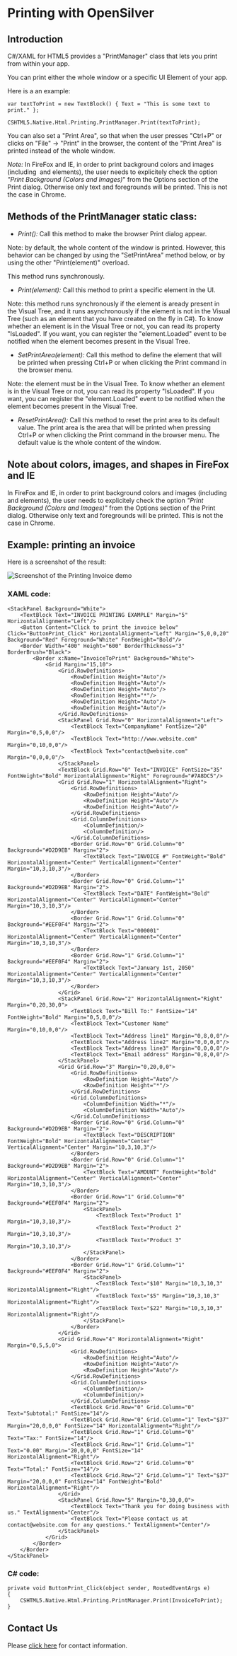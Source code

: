 # Printing with OpenSilver

## Introduction
C#/XAML for HTML5 provides a "PrintManager" class that lets you print from within your app.

You can print either the whole window or a specific UI Element of your app.

Here is a an example:
```
var textToPrint = new TextBlock() { Text = "This is some text to print." };

CSHTML5.Native.Html.Printing.PrintManager.Print(textToPrint);
```

You can also set a "Print Area", so that when the user presses "Ctrl+P" or clicks on "File" -> "Print" in the browser, the content of the "Print Area" is printed instead of the whole window.

*Note:* In FireFox and IE, in order to print background colors and images (including <Image/> and <Path/> elements), the user needs to explicitely check the option *"Print Background (Colors and Images)*" from the Options section of the Print dialog. Otherwise only text and foregrounds will be printed. This is not the case in Chrome.



## Methods of the PrintManager static class:

* *Print():* Call this method to make the browser Print dialog appear.

Note: by default, the whole content of the window is printed. However, this behavior can be changed by using the "SetPrintArea" method below, or by using the other "Print(element)" overload.

This method runs synchronously.

* *Print(element):* Call this method to print a specific element in the UI.

Note: this method runs synchronously if the element is aready present in the Visual Tree, and it runs asynchronously if the element is not in the Visual Tree (such as an element that you have created on the fly in C#). To know whether an element is in the Visual Tree or not, you can read its property "IsLoaded". If you want, you can register the "element.Loaded" event to be notified when the element becomes present in the Visual Tree.

* *SetPrintArea(element):* Call this method to define the element that will be printed when pressing Ctrl+P or when clicking the Print command in the browser menu.

Note: the element must be in the Visual Tree. To know whether an element is in the Visual Tree or not, you can read its property "IsLoaded". If you want, you can register the "element.Loaded" event to be notified when the element becomes present in the Visual Tree.

* *ResetPrintArea():* Call this method to reset the print area to its default value. The print area is the area that will be printed when pressing Ctrl+P or when clicking the Print command in the browser menu. The default value is the whole content of the window.

## Note about colors, images, and shapes in FireFox and IE

In FireFox and IE, in order to print background colors and images (including <Image/> and <Path/> elements), the user needs to explicitely check the option *"Print Background (Colors and Images)"* from the Options section of the Print dialog. Otherwise only text and foregrounds will be printed. This is not the case in Chrome.


## Example: printing an invoice
Here is a screenshot of the result:

![Screenshot of the Printing Invoice demo](/images/screenshotPrintingDemo.png "Screenshot of the Printing Invoice demo")

### XAML code:
```
<StackPanel Background="White">
    <TextBlock Text="INVOICE PRINTING EXAMPLE" Margin="5" HorizontalAlignment="Left"/>
    <Button Content="Click to print the invoice below" Click="ButtonPrint_Click" HorizontalAlignment="Left" Margin="5,0,0,20" Background="Red" Foreground="White" FontWeight="Bold"/>
    <Border Width="400" Height="600" BorderThickness="3" BorderBrush="Black">
        <Border x:Name="InvoiceToPrint" Background="White">
            <Grid Margin="15,10">
                <Grid.RowDefinitions>
                    <RowDefinition Height="Auto"/>
                    <RowDefinition Height="Auto"/>
                    <RowDefinition Height="Auto"/>
                    <RowDefinition Height="*"/>
                    <RowDefinition Height="Auto"/>
                    <RowDefinition Height="Auto"/>
                </Grid.RowDefinitions>
                <StackPanel Grid.Row="0" HorizontalAlignment="Left">
                    <TextBlock Text="CompanyName" FontSize="20" Margin="0,5,0,0"/>
                    <TextBlock Text="http://www.website.com" Margin="0,10,0,0"/>
                    <TextBlock Text="contact@website.com" Margin="0,0,0,0"/>
                </StackPanel>
                <TextBlock Grid.Row="0" Text="INVOICE" FontSize="35" FontWeight="Bold" HorizontalAlignment="Right" Foreground="#7A8DC5"/>
                <Grid Grid.Row="1" HorizontalAlignment="Right">
                    <Grid.RowDefinitions>
                        <RowDefinition Height="Auto"/>
                        <RowDefinition Height="Auto"/>
                        <RowDefinition Height="Auto"/>
                    </Grid.RowDefinitions>
                    <Grid.ColumnDefinitions>
                        <ColumnDefinition/>
                        <ColumnDefinition/>
                    </Grid.ColumnDefinitions>
                    <Border Grid.Row="0" Grid.Column="0" Background="#D2D9EB" Margin="2">
                        <TextBlock Text="INVOICE #" FontWeight="Bold" HorizontalAlignment="Center" VerticalAlignment="Center" Margin="10,3,10,3"/>
                    </Border>
                    <Border Grid.Row="0" Grid.Column="1" Background="#D2D9EB" Margin="2">
                        <TextBlock Text="DATE" FontWeight="Bold" HorizontalAlignment="Center" VerticalAlignment="Center" Margin="10,3,10,3"/>
                    </Border>
                    <Border Grid.Row="1" Grid.Column="0" Background="#EEF0F4" Margin="2">
                        <TextBlock Text="000001" HorizontalAlignment="Center" VerticalAlignment="Center" Margin="10,3,10,3"/>
                    </Border>
                    <Border Grid.Row="1" Grid.Column="1" Background="#EEF0F4" Margin="2">
                        <TextBlock Text="January 1st, 2050" HorizontalAlignment="Center" VerticalAlignment="Center" Margin="10,3,10,3"/>
                    </Border>
                </Grid>
                <StackPanel Grid.Row="2" HorizontalAlignment="Right" Margin="0,20,30,0">
                    <TextBlock Text="Bill To:" FontSize="14" FontWeight="Bold" Margin="0,5,0,0"/>
                    <TextBlock Text="Customer Name" Margin="0,10,0,0"/>
                    <TextBlock Text="Address line1" Margin="0,8,0,0"/>
                    <TextBlock Text="Address line2" Margin="0,0,0,0"/>
                    <TextBlock Text="Address line3" Margin="0,0,0,0"/>
                    <TextBlock Text="Email address" Margin="0,8,0,0"/>
                </StackPanel>
                <Grid Grid.Row="3" Margin="0,20,0,0">
                    <Grid.RowDefinitions>
                        <RowDefinition Height="Auto"/>
                        <RowDefinition Height="*"/>
                    </Grid.RowDefinitions>
                    <Grid.ColumnDefinitions>
                        <ColumnDefinition Width="*"/>
                        <ColumnDefinition Width="Auto"/>
                    </Grid.ColumnDefinitions>
                    <Border Grid.Row="0" Grid.Column="0" Background="#D2D9EB" Margin="2">
                        <TextBlock Text="DESCRIPTION" FontWeight="Bold" HorizontalAlignment="Center" VerticalAlignment="Center" Margin="10,3,10,3"/>
                    </Border>
                    <Border Grid.Row="0" Grid.Column="1" Background="#D2D9EB" Margin="2">
                        <TextBlock Text="AMOUNT" FontWeight="Bold" HorizontalAlignment="Center" VerticalAlignment="Center" Margin="10,3,10,3"/>
                    </Border>
                    <Border Grid.Row="1" Grid.Column="0" Background="#EEF0F4" Margin="2">
                        <StackPanel>
                            <TextBlock Text="Product 1" Margin="10,3,10,3"/>
                            <TextBlock Text="Product 2" Margin="10,3,10,3"/>
                            <TextBlock Text="Product 3" Margin="10,3,10,3"/>
                        </StackPanel>
                    </Border>
                    <Border Grid.Row="1" Grid.Column="1" Background="#EEF0F4" Margin="2">
                        <StackPanel>
                            <TextBlock Text="$10" Margin="10,3,10,3" HorizontalAlignment="Right"/>
                            <TextBlock Text="$5" Margin="10,3,10,3" HorizontalAlignment="Right"/>
                            <TextBlock Text="$22" Margin="10,3,10,3" HorizontalAlignment="Right"/>
                        </StackPanel>
                    </Border>
                </Grid>
                <Grid Grid.Row="4" HorizontalAlignment="Right" Margin="0,5,5,0">
                    <Grid.RowDefinitions>
                        <RowDefinition Height="Auto"/>
                        <RowDefinition Height="Auto"/>
                        <RowDefinition Height="Auto"/>
                    </Grid.RowDefinitions>
                    <Grid.ColumnDefinitions>
                        <ColumnDefinition/>
                        <ColumnDefinition/>
                    </Grid.ColumnDefinitions>
                    <TextBlock Grid.Row="0" Grid.Column="0" Text="Subtotal:" FontSize="14"/>
                    <TextBlock Grid.Row="0" Grid.Column="1" Text="$37" Margin="20,0,0,0" FontSize="14" HorizontalAlignment="Right"/>
                    <TextBlock Grid.Row="1" Grid.Column="0" Text="Tax:" FontSize="14"/>
                    <TextBlock Grid.Row="1" Grid.Column="1" Text="0.00" Margin="20,0,0,0" FontSize="14" HorizontalAlignment="Right"/>
                    <TextBlock Grid.Row="2" Grid.Column="0" Text="Total:" FontSize="14"/>
                    <TextBlock Grid.Row="2" Grid.Column="1" Text="$37" Margin="20,0,0,0" FontSize="14" FontWeight="Bold" HorizontalAlignment="Right"/>
                </Grid>
                <StackPanel Grid.Row="5" Margin="0,30,0,0">
                    <TextBlock Text="Thank you for doing business with us." TextAlignment="Center"/>
                    <TextBlock Text="Please contact us at contact@website.com for any questions." TextAlignment="Center"/>
                </StackPanel>
            </Grid>
        </Border>
    </Border>
</StackPanel>
 ```

### C# code:
```
private void ButtonPrint_Click(object sender, RoutedEventArgs e)
{
    CSHTML5.Native.Html.Printing.PrintManager.Print(InvoiceToPrint);
}
```
## Contact Us
Please [click here](https://opensilver.net/contact.aspx) for contact information.
